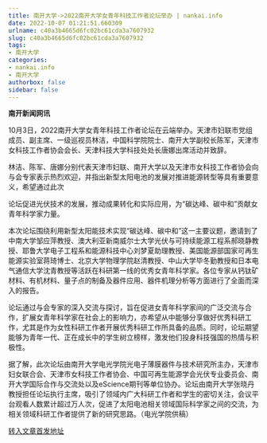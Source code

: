 ```yaml
---
title: 南开大学->2022南开大学女青年科技工作者论坛举办 | nankai.info
date: 2022-10-07 01:21:51.660309
urlname: c40a3b4665d6fc02bc61cda3a7607932
slug: c40a3b4665d6fc02bc61cda3a7607932
tags: 
- 南开大学
categories:
- nankai.info
- 南开大学
authorbox: false
sidebar: false
---
```

**南开新闻网讯**

10月3日，2022南开大学女青年科技工作者论坛在云端举办。天津市妇联市党组成员、副主席、一级巡视员林洁，中国科学院院士、南开大学副校长陈军，天津市女科技工作者协会会长、天津科技大学科技处处长唐娜出席活动并致辞。

林洁、陈军、唐娜分别代表天津市妇联、南开大学以及天津市女科技工作者协会向与会专家表示热烈欢迎，并指出新型太阳电池的发展对推进能源转型等具有重要意义，希望通过此次
<!--more-->
论坛促进光伏技术的发展，推动成果转化和实际应用，为“碳达峰、碳中和”贡献女青年科学家力量。

本次论坛围绕利用新型太阳能技术实现“碳达峰、碳中和”这一主要议题，邀请到了中南大学邹应萍教授、澳大利亚新南威尔士大学光伏与可持续能源工程系郝晓静教授、耶鲁大学电子工程系和能源科技中心刘梦夏助理教授、美国能源部国家可再生能源实验室蒋琦博士、北京大学物理学院赵清教授、中山大学毕冬勤教授和日本电气通信大学沈青教授等活跃在科研第一线的优秀女青年科学家。各位专家从钙钛矿材料、有机材料、量子点的制备及器件应用、器件机理分析等方面进行了全面而深入的报告。

论坛通过与会专家的深入交流与探讨，旨在促进女青年科学家间的广泛交流与合作，扩展女青年科学家在社会上的影响力，亦希望从中能够分享做好优秀科研工作，尤其是作为女性科研工作者开展优秀科研工作所具备的品质。同时，论坛期望能够为青年一代、正在成长中的学生树立榜样，激发他们投身科技强国的热情与积极性。

据了解，此次论坛由南开大学电光学院光电子薄膜器件与技术研究所主办，天津市妇女联合会、天津市女科技工作者协会、中国可再生能源学会光伏专业委员会、南开大学国际合作与交流处以及eScience期刊等单位协办。论坛由南开大学张晓丹教授担任论坛执行主席，吸引了领域内广大科研工作者和学生的密切关注，会议平台观看人数累计超过万人次，促进了太阳电池相关领域国际科学家之间的交流，为相关领域科研工作者提供了新的研究思路。（电光学院供稿）



[转入文章首发地址](http://news.nankai.edu.cn/ywsd/system/2022/10/05/030053033.shtml)